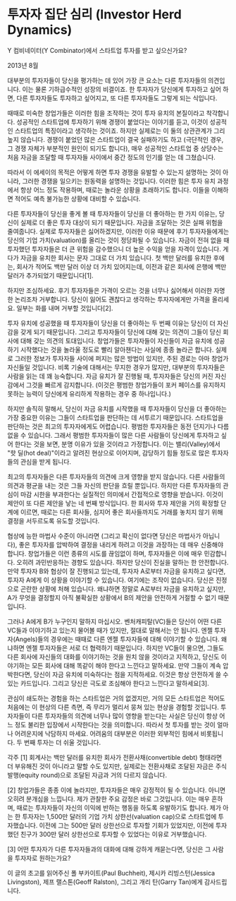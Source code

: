 # 투자자 집단 심리 (Investor Herd Dynamics)

Y 컴비네이터(Y Combinator)에서 스타트업 투자를 받고 싶으신가요?

2013년 8월

대부분의 투자자들이 당신을 평가하는 데 있어 가장 큰 요소는 다른 투자자들의 의견입니다. 이는 물론 기하급수적인 성장의 비결이죠. 한 투자자가 당신에게 투자하고 싶어 하면, 다른 투자자들도 투자하고 싶어지고, 또 다른 투자자들도 그렇게 되는 식입니다.

때때로 미숙한 창업가들은 이러한 힘을 조작하는 것이 투자 유치의 본질이라고 착각합니다. 성공적인 스타트업에 투자하기 위해 경쟁이 붙었다는 이야기를 듣고, 이것이 성공적인 스타트업의 특징이라고 생각하는 것이죠. 하지만 실제로는 이 둘의 상관관계가 그리 높지 않습니다. 경쟁이 붙었던 많은 스타트업이 결국 실패하기도 하고 (극단적인 경우, 그 경쟁 자체가 부분적인 원인이 되기도 합니다), 매우 성공적인 스타트업 중 상당수는 처음 자금을 조달할 때 투자자들 사이에서 중간 정도의 인기를 얻는 데 그쳤습니다.

따라서 이 에세이의 목적은 어떻게 하면 투자 경쟁을 유발할 수 있는지 설명하는 것이 아니라, 그러한 경쟁을 일으키는 원동력을 설명하는 것입니다. 이러한 힘은 투자 유치 과정에서 항상 어느 정도 작용하며, 때로는 놀라운 상황을 초래하기도 합니다. 이들을 이해하면 적어도 예측 불가능한 상황에 대비할 수 있습니다.

다른 투자자들이 당신을 좋게 볼 때 투자자들이 당신을 더 좋아하는 한 가지 이유는, 당신이 실제로 더 좋은 투자 대상이 되기 때문입니다. 자금을 조달하는 것은 실패 위험을 줄여줍니다. 실제로 투자자들은 싫어하겠지만, 이러한 이유 때문에 후기 투자자들에게는 당신의 기업 가치(valuation)를 올리는 것이 정당화될 수 있습니다. 자금이 전혀 없을 때 투자했던 투자자들은 더 큰 위험을 감수했으니 더 높은 수익을 얻을 자격이 있습니다. 게다가 자금을 유치한 회사는 문자 그대로 더 가치 있습니다. 첫 백만 달러를 유치한 후에는, 회사가 적어도 백만 달러 이상 더 가치 있어지는데, 이전과 같은 회사에 은행에 백만 달러가 추가되었기 때문입니다[1].

하지만 조심하세요. 후기 투자자들은 가격이 오르는 것을 너무나 싫어해서 이러한 자명한 논리조차 거부합니다. 당신이 잃어도 괜찮다고 생각하는 투자자에게만 가격을 올리세요. 일부는 화를 내며 거부할 것입니다[2].

투자 유치에 성공했을 때 투자자들이 당신을 더 좋아하는 두 번째 이유는 당신이 더 자신감을 갖게 되기 때문입니다. 그리고 투자자들이 당신에 대해 갖는 의견이 그들이 당신 회사에 대해 갖는 의견의 토대입니다. 창업가들은 투자자들이 자신들이 자금 유치에 성공하기 시작했다는 것을 놀라울 정도로 빨리 알아챈다는 사실에 종종 놀라곤 합니다. 실제로 그러한 정보가 투자자들 사이에 퍼지는 많은 방법이 있지만, 주된 경로는 아마 창업가 자신들일 것입니다. 비록 기술에 대해서는 무지한 경우가 많지만, 대부분의 투자자들은 사람을 읽는 데 꽤 능숙합니다. 자금 유치가 잘 진행될 때, 투자자들은 당신의 커진 자신감에서 그것을 빠르게 감지합니다. (이것은 평범한 창업가들이 포커 페이스를 유지하지 못하는 능력이 당신에게 유리하게 작용하는 경우 중 하나입니다.)

하지만 솔직히 말해서, 당신이 자금 유치를 시작했을 때 투자자들이 당신을 더 좋아하는 가장 중요한 이유는 그들이 스타트업을 판단하는 데 서투르기 때문입니다. 스타트업을 판단하는 것은 최고의 투자자에게도 어렵습니다. 평범한 투자자들은 동전 던지기나 다름없을 수 있습니다. 그래서 평범한 투자자들이 많은 다른 사람들이 당신에게 투자하고 싶어 한다는 것을 보면, 분명 이유가 있을 것이라고 가정합니다. 이는 밸리(Valley)에서 "핫 딜(hot deal)"이라고 알려진 현상으로 이어지며, 감당하기 힘들 정도로 많은 투자자들의 관심을 받게 됩니다.

최고의 투자자들은 다른 투자자들의 의견에 크게 영향을 받지 않습니다. 다른 사람들의 의견과 평균을 내는 것은 그들 자신의 판단을 흐릴 뿐입니다. 하지만 다른 투자자들의 관심이 마감 시한을 부과한다는 실질적인 의미에서 간접적으로 영향을 받습니다. 이것이 제안이 또 다른 제안을 낳는 네 번째 방식입니다. 한 회사와 투자 제안을 거의 확정할 단계에 이르면, 때로는 다른 회사들, 심지어 좋은 회사들까지도 거래를 놓치지 않기 위해 결정을 서두르도록 유도할 것입니다.

협상에 능한 마법사 수준이 아니라면 (그리고 확신이 없다면 당신은 마법사가 아닙니다), 좋은 투자자를 압박하여 결정을 내리게 하려고 이것을 과장하는 데 매우 신중해야 합니다. 창업가들은 이런 종류의 시도를 끊임없이 하며, 투자자들은 이에 매우 민감합니다. 오히려 과민반응하는 경향도 있습니다. 하지만 당신이 진실을 말하는 한 안전합니다. 만약 투자자 B와 협상이 잘 진행되고 있는데, 투자자 A로부터 자금을 유치하고 싶다면, 투자자 A에게 이 상황을 이야기할 수 있습니다. 여기에는 조작이 없습니다. 당신은 진정으로 곤란한 상황에 처해 있습니다. 왜냐하면 정말로 A로부터 자금을 유치하고 싶지만, A가 무엇을 결정할지 아직 불확실한 상황에서 B의 제안을 안전하게 거절할 수 없기 때문입니다.

그러나 A에게 B가 누구인지 말하지 마십시오. 벤처캐피탈(VC)들은 당신이 어떤 다른 VC들과 이야기하고 있는지 물어볼 때가 있지만, 절대로 말해서는 안 됩니다. 엔젤 투자자(Angels)들의 경우에는 때때로 다른 엔젤 투자자들에 대해 이야기할 수 있습니다. 왜냐하면 엔젤 투자자들은 서로 더 협력하기 때문입니다. 하지만 VC들이 물으면, 그들도 다른 회사에 자신들의 대화를 이야기하는 것을 원치 않을 것이라고 지적하고, 당신도 이야기하는 모든 회사에 대해 똑같이 해야 한다고 느낀다고 말하세요. 만약 그들이 계속 압박한다면, 당신이 자금 유치에 미숙하다는 점을 지적하세요. 이것은 항상 안전하게 쓸 수 있는 카드입니다. 그리고 당신은 극도로 조심해야 한다고 느낀다고 말하세요[3].

관심이 쇄도하는 경험을 하는 스타트업은 거의 없겠지만, 거의 모든 스타트업은 적어도 처음에는 이 현상의 다른 측면, 즉 무리가 멀리서 뭉쳐 있는 현상을 경험할 것입니다. 투자자들이 다른 투자자들의 의견에 너무나 많이 영향을 받는다는 사실은 당신이 항상 어느 정도 불리한 입장에서 시작한다는 것을 의미합니다. 따라서 첫 투자를 받는 것이 얼마나 어려운지에 낙담하지 마세요. 어려움의 대부분은 이러한 외부적인 힘에서 비롯됩니다. 두 번째 투자는 더 쉬울 것입니다.

각주
[1] 회계사는 백만 달러를 유치한 회사가 전환사채(convertible debt) 형태라면 더 부유해진 것이 아니라고 말할 수도 있지만, 실제로는 전환사채로 조달된 자금은 주식 발행(equity round)으로 조달된 자금과 거의 다르지 않습니다.

[2] 창업가들은 종종 이에 놀라지만, 투자자들은 매우 감정적이 될 수 있습니다. 아니면 오히려 분개심을 느낍니다. 제가 관찰한 주요 감정은 바로 그것입니다. 이는 매우 흔하며, 때로는 투자자들이 자신의 이익에 반하는 행동을 하도록 유발하기도 합니다. 제가 아는 한 투자자는 1,500만 달러의 기업 가치 상한선(valuation cap)으로 스타트업에 투자했습니다. 이전에 그는 500만 달러 상한선으로 투자할 기회가 있었지만, 이전에 투자했던 친구가 300만 달러 상한선으로 투자할 수 있었다는 이유로 거부했습니다.

[3] 어떤 투자자가 다른 투자자들과의 대화에 대해 강하게 캐묻는다면, 당신은 그 사람을 투자자로 원하는가요?

이 글의 초고를 읽어주신 폴 부카이트(Paul Buchheit), 제시카 리빙스턴(Jessica Livingston), 제프 랠스톤(Geoff Ralston), 그리고 개리 탄(Garry Tan)에게 감사드립니다.